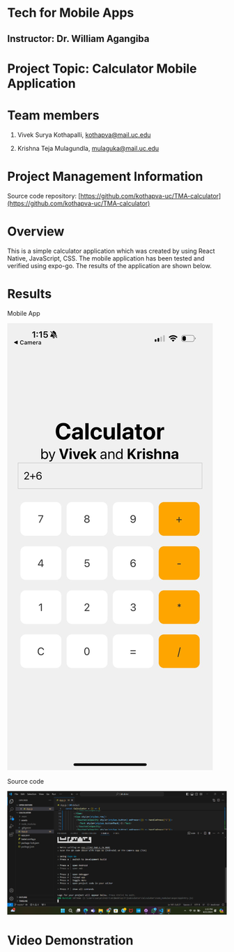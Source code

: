 # Tech for Mobile Apps

## Instructor: Dr. William Agangiba

# Project Topic: Calculator Mobile Application

# Team members

1. Vivek Surya Kothapalli, kothapva@mail.uc.edu

2. Krishna Teja Mulagundla, mulaguka@mail.uc.edu

# Project Management Information

Source code repository: [https://github.com/kothapva-uc/TMA-calculator](https://github.com/kothapva-uc/TMA-calculator)

# Overview

This is a simple calculator application which was created by using React Native, JavaScript, CSS. The mobile application has been tested and verified using expo-go. The results of the application are shown below.

# Results

Mobile App

![Calculator](Images/final-project-1.jpg)

Source code

![Source code](Images/final-project-2.png)

# Video Demonstration

[]()